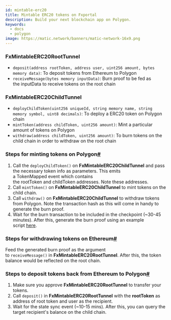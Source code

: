 ```yaml
---
id: mintable-erc20
title: Mintable ERC20 tokens on Fxportal
description: Build your next blockchain app on Polygon.
keywords:
  - docs
  - polygon
image: https://matic.network/banners/matic-network-16x9.png
---
```


### FxMintableERC20RootTunnel

- `deposit(address rootToken, address user, uint256 amount, bytes memory data)`: To deposit tokens from Ethereum to Polygon
- `receiveMessage(bytes memory inputData)`: Burn proof to be fed as the inputData to receive tokens on the root chain

### FxMintableERC20ChildTunnel

- `deployChildToken(uint256 uniqueId, string memory name, string memory symbol, uint8 decimals)`: To deploy a ERC20 token on Polygon chain
- `mintToken(address childToken, uint256 amount)`: Mint a particular amount of tokens on Polygon
- `withdraw(address childToken, uint256 amount)`: To burn tokens on the child chain in order to withdraw on the root chain

### Steps for minting tokens on Polygon[#](https://docs.matic.network/docs/develop/l1-l2-communication/fx-portal#steps-for-minting-tokens-on-polygon)

1. Call the `deployChildToken()` on **FxMintableERC20ChildTunnel** and pass the necessary token info as parameters. This emits a TokenMapped event which contains the rootToken and childToken addresses. Note these addresses.
2. Call `mintToken()` on **FxMintableERC20ChildTunnel** to mint tokens on the child chain.
3. Call `withdraw()` on **FxMintableERC20ChildTunnel** to withdraw tokens from Polygon. Note the transaction hash as this will come in handy to generate the burn proof.
4. Wait for the burn transaction to be included in the checkpoint (~30-45 minutes). After this, generate the burn proof using an example script [here](https://www.notion.so/62c4503d9a6a4bc57c491ee09376d71a).

### Steps for withdrawing tokens on Ethereum[#](https://docs.matic.network/docs/develop/l1-l2-communication/fx-portal#steps-for-withdrawing-tokens-on-ethereum)

Feed the generated burn proof as the argument to `receiveMessage()` in **FxMintableERC20RootTunnel**. After this, the token balance would be reflected on the root chain.

### Steps to deposit tokens back from Ethereum to Polygon[#](https://docs.matic.network/docs/develop/l1-l2-communication/fx-portal#steps-to-deposit-tokens-back-from-ethereum-to-polygon)

1. Make sure you approve **FxMintableERC20RootTunnel** to transfer your tokens.
2. Call `deposit()` in **FxMintableERC20RootTunnel** with the **rootToken** as address of root token and user as the recipient.
3. Wait for the state sync event (~10-15 mins). After this, you can query the target recipient's balance on the child chain.